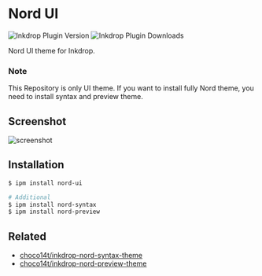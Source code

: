 # Nord UI

![Inkdrop Plugin Version](https://inkdrop-plugin-badge.vercel.app/api/version/nord-ui?style=for-the-badge)
![Inkdrop Plugin Downloads](https://inkdrop-plugin-badge.vercel.app/api/downloads/nord-ui?style=for-the-badge)

Nord UI theme for Inkdrop.

### Note

This Repository is only UI theme. If you want to install fully Nord theme, you need to install syntax and preview theme.

## Screenshot

![screenshot](https://raw.githubusercontent.com/choco14t/inkdrop-nord-ui-theme/master/Screenshot.png)

## Installation

```sh
$ ipm install nord-ui

# Additional
$ ipm install nord-syntax
$ ipm install nord-preview
```

## Related

- [choco14t/inkdrop-nord-syntax-theme](https://github.com/choco14t/inkdrop-nord-syntax-theme)
- [choco14t/inkdrop-nord-preview-theme](https://github.com/choco14t/inkdrop-nord-preview-theme)
